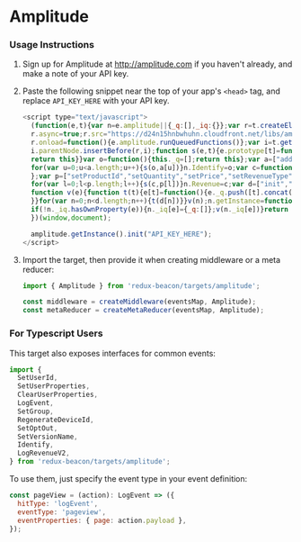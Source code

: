 # Amplitude

### Usage Instructions

1. Sign up for Amplitude at http://amplitude.com if you haven't
   already, and make a note of your API key.

2. Paste the following snippet near the top of your app's `<head>`
   tag, and replace `API_KEY_HERE` with your API key.

    ```js
    <script type="text/javascript">
      (function(e,t){var n=e.amplitude||{_q:[],_iq:{}};var r=t.createElement("script");r.type="text/javascript";
      r.async=true;r.src="https://d24n15hnbwhuhn.cloudfront.net/libs/amplitude-3.4.0-min.gz.js";
      r.onload=function(){e.amplitude.runQueuedFunctions()};var i=t.getElementsByTagName("script")[0];
      i.parentNode.insertBefore(r,i);function s(e,t){e.prototype[t]=function(){this._q.push([t].concat(Array.prototype.slice.call(arguments,0)));
      return this}}var o=function(){this._q=[];return this};var a=["add","append","clearAll","prepend","set","setOnce","unset"];
      for(var u=0;u<a.length;u++){s(o,a[u])}n.Identify=o;var c=function(){this._q=[];return this;
      };var p=["setProductId","setQuantity","setPrice","setRevenueType","setEventProperties"];
      for(var l=0;l<p.length;l++){s(c,p[l])}n.Revenue=c;var d=["init","logEvent","logRevenue","setUserId","setUserProperties","setOptOut","setVersionName","setDomain","setDeviceId","setGlobalUserProperties","identify","clearUserProperties","setGroup","logRevenueV2","regenerateDeviceId","logEventWithTimestamp","logEventWithGroups"];
      function v(e){function t(t){e[t]=function(){e._q.push([t].concat(Array.prototype.slice.call(arguments,0)));
      }}for(var n=0;n<d.length;n++){t(d[n])}}v(n);n.getInstance=function(e){e=(!e||e.length===0?"$default_instance":e).toLowerCase();
      if(!n._iq.hasOwnProperty(e)){n._iq[e]={_q:[]};v(n._iq[e])}return n._iq[e]};e.amplitude=n;
      })(window,document);

      amplitude.getInstance().init("API_KEY_HERE");
    </script>
    ```

3. Import the target, then provide it when creating middleware or a meta reducer:

   ```js
   import { Amplitude } from 'redux-beacon/targets/amplitude';

   const middleware = createMiddleware(eventsMap, Amplitude);
   const metaReducer = createMetaReducer(eventsMap, Amplitude);
   ```

### For Typescript Users

This target also exposes interfaces for common events:

```js
import {
  SetUserId,
  SetUserProperties,
  ClearUserProperties,
  LogEvent,
  SetGroup,
  RegenerateDeviceId,
  SetOptOut,
  SetVersionName,
  Identify,
  LogRevenueV2,
} from 'redux-beacon/targets/amplitude';
```

To use them, just specify the event type in your event definition:

```js
const pageView = (action): LogEvent => ({
  hitType: 'logEvent',
  eventType: 'pageview',
  eventProperties: { page: action.payload },
});
```
